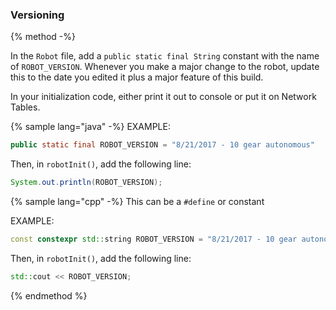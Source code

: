 ### Versioning

{% method -%}

In the `Robot` file, add a `public static final String` constant with the name of `ROBOT_VERSION`. Whenever you make a major change to the robot, update this to the date you edited it plus a major feature of this build.

In your initialization code, either print it out to console or put it on Network Tables.

{% sample lang="java" -%}
EXAMPLE:
```java
public static final ROBOT_VERSION = "8/21/2017 - 10 gear autonomous"
```

Then, in `robotInit()`, add the following line:

```java
System.out.println(ROBOT_VERSION);
```

{% sample lang="cpp" -%}
This can be a `#define` or constant

EXAMPLE:
```cpp
const constexpr std::string ROBOT_VERSION = "8/21/2017 - 10 gear autonomous"
```

Then, in `robotInit()`, add the following line:

```cpp
std::cout << ROBOT_VERSION;
```

{% endmethod %}